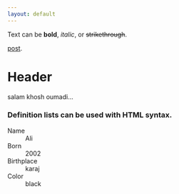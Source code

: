 ```yaml
---
layout: default
---
```


Text can be **bold**, _italic_, or ~~strikethrough~~.

[post](./another-page.html).


# Header 
salam khosh oumadi...



### Definition lists can be used with HTML syntax.

<dl>
<dt>Name</dt>
<dd>Ali</dd>
<dt>Born</dt>
<dd>2002</dd>
<dt>Birthplace</dt>
<dd>karaj</dd>
<dt>Color</dt>
<dd>black</dd>
</dl>